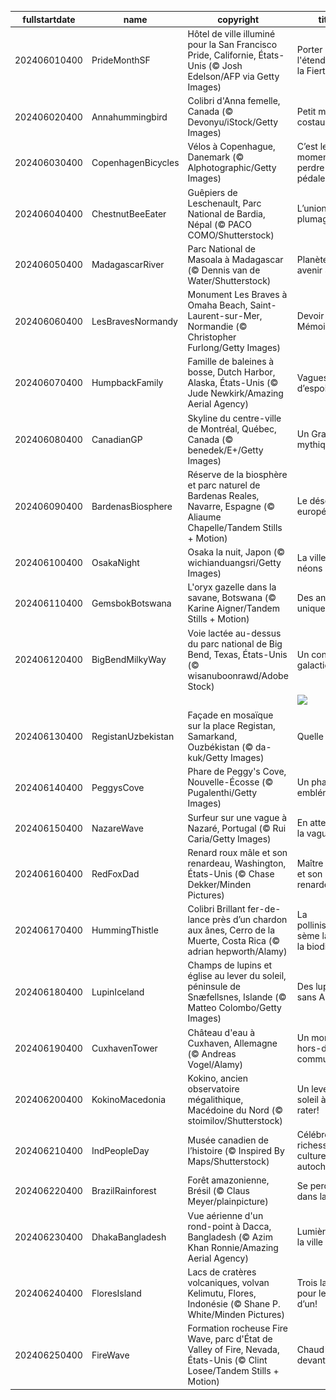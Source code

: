 |fullstartdate|name|copyright|title|image|
|--|--|--|--|--|
202406010400|PrideMonthSF|Hôtel de ville illuminé pour la San Francisco Pride, Californie, États-Unis (© Josh Edelson/AFP via Getty Images)|Porter haut l'étendard de la Fierté|![](/fr-CA/2024/06/202406010400PrideMonthSF.jpg)|
202406020400|Annahummingbird|Colibri d'Anna femelle, Canada (© Devonyu/iStock/Getty Images)|Petit mais costaud!|![](/fr-CA/2024/06/202406020400Annahummingbird.jpg)|
202406030400|CopenhagenBicycles|Vélos à Copenhague, Danemark (© Alphotographic/Getty Images)|C’est le moment de perdre les pédales!|![](/fr-CA/2024/06/202406030400CopenhagenBicycles.jpg)|
202406040400|ChestnutBeeEater|Guêpiers de Leschenault, Parc National de Bardia, Népal (© PACO COMO/Shutterstock)|L’union fait le plumage!|![](/fr-CA/2024/06/202406040400ChestnutBeeEater.jpg)|
202406050400|MadagascarRiver|Parc National de Masoala à Madagascar (© Dennis van de Water/Shutterstock)|Planète verte, avenir Serein|![](/fr-CA/2024/06/202406050400MadagascarRiver.jpg)|
202406060400|LesBravesNormandy|Monument Les Braves à Omaha Beach, Saint-Laurent-sur-Mer, Normandie (© Christopher Furlong/Getty Images)|Devoir de Mémoire|![](/fr-CA/2024/06/202406060400LesBravesNormandy.jpg)|
202406070400|HumpbackFamily|Famille de baleines à bosse, Dutch Harbor, Alaska, États-Unis (© Jude Newkirk/Amazing Aerial Agency)|Vagues d’espoir|![](/fr-CA/2024/06/202406070400HumpbackFamily.jpg)|
202406080400|CanadianGP|Skyline du centre-ville de Montréal, Québec, Canada (© benedek/E+/Getty Images)|Un Grand Prix mythique|![](/fr-CA/2024/06/202406080400CanadianGP.jpg)|
202406090400|BardenasBiosphere|Réserve de la biosphère et parc naturel de Bardenas Reales, Navarre, Espagne (© Aliaume Chapelle/Tandem Stills + Motion)|Le désert européen|![](/fr-CA/2024/06/202406090400BardenasBiosphere.jpg)|
202406100400|OsakaNight|Osaka la nuit, Japon (© wichianduangsri/Getty Images)|La ville aux néons|![](/fr-CA/2024/06/202406100400OsakaNight.jpg)|
202406110400|GemsbokBotswana|L'oryx gazelle dans la savane, Botswana (© Karine Aigner/Tandem Stills + Motion)|Des animaux uniques|![](/fr-CA/2024/06/202406110400GemsbokBotswana.jpg)|
202406120400|BigBendMilkyWay|Voie lactée au-dessus du parc national de Big Bend, Texas, États-Unis (© wisanuboonrawd/Adobe Stock)|Un concert galactique|![](/fr-CA/2024/06/202406120400BigBendMilkyWay.jpg)|
||||![](/fr-CA/2024/06/.jpg)|
202406130400|RegistanUzbekistan|Façade en mosaïque sur la place Registan, Samarkand, Ouzbékistan (© da-kuk/Getty Images)|Quelle tuile !|![](/fr-CA/2024/06/202406130400RegistanUzbekistan.jpg)|
202406140400|PeggysCove|Phare de Peggy's Cove, Nouvelle-Écosse (© Pugalenthi/Getty Images)|Un phare emblématique|![](/fr-CA/2024/06/202406140400PeggysCove.jpg)|
202406150400|NazareWave|Surfeur sur une vague à Nazaré, Portugal (© Rui Caria/Getty Images)|En attendant la vague|![](/fr-CA/2024/06/202406150400NazareWave.jpg)|
202406160400|RedFoxDad|Renard roux mâle et son renardeau, Washington, États-Unis (© Chase Dekker/Minden Pictures)|Maître renard et son petit renardeau|![](/fr-CA/2024/06/202406160400RedFoxDad.jpg)|
202406170400|HummingThistle|Colibri Brillant fer-de-lance près d’un chardon aux ânes, Cerro de la Muerte, Costa Rica (© adrian hepworth/Alamy)|La pollinisation sème la vie et la biodiversité|![](/fr-CA/2024/06/202406170400HummingThistle.jpg)|
202406180400|LupinIceland|Champs de lupins et église au lever du soleil, péninsule de Snæfellsnes, Islande (© Matteo Colombo/Getty Images)|Des lupins sans Arsène!|![](/fr-CA/2024/06/202406180400LupinIceland.jpg)|
202406190400|CuxhavenTower|Château d'eau à Cuxhaven, Allemagne (© Andreas Vogel/Alamy)|Un monument hors-du-commun|![](/fr-CA/2024/06/202406190400CuxhavenTower.jpg)|
202406200400|KokinoMacedonia|Kokino, ancien observatoire mégalithique, Macédoine du Nord (© stoimilov/Shutterstock)|Un lever de soleil à ne pas rater!|![](/fr-CA/2024/06/202406200400KokinoMacedonia.jpg)|
202406210400|IndPeopleDay|Musée canadien de l’histoire (© Inspired By Maps/Shutterstock)|Célébrons la richesse des cultures autochtones!|![](/fr-CA/2024/06/202406210400IndPeopleDay.jpg)|
202406220400|BrazilRainforest|Forêt amazonienne, Brésil (© Claus Meyer/plainpicture)|Se perdre dans la brume|![](/fr-CA/2024/06/202406220400BrazilRainforest.jpg)|
202406230400|DhakaBangladesh|Vue aérienne d'un rond-point à Dacca, Bangladesh (© Azim Khan Ronnie/Amazing Aerial Agency)|Lumières de la ville|![](/fr-CA/2024/06/202406230400DhakaBangladesh.jpg)|
202406240400|FloresIsland|Lacs de cratères volcaniques, volvan Kelimutu, Flores, Indonésie (© Shane P. White/Minden Pictures)|Trois lacs pour le prix d’un!|![](/fr-CA/2024/06/202406240400FloresIsland.jpg)|
202406250400|FireWave|Formation rocheuse Fire Wave, parc d'État de Valley of Fire, Nevada, États-Unis (© Clint Losee/Tandem Stills + Motion)|Chaud devant!|![](/fr-CA/2024/06/202406250400FireWave.jpg)|
